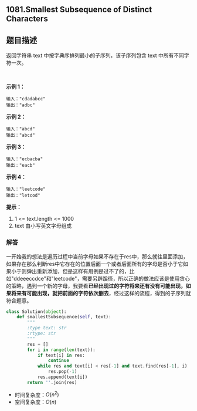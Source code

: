 ## 1081.Smallest Subsequence of Distinct Characters

## 题目描述

返回字符串 text 中按字典序排列最小的子序列，该子序列包含 text 中所有不同字符一次。

 

**示例 1：**

```
输入："cdadabcc"
输出："adbc"
```

**示例 2：**

```
输入："abcd"
输出："abcd"
```

**示例 3：**

```
输入："ecbacba"
输出："eacb"
```

**示例 4：**

```
输入："leetcode"
输出："letcod"
```


**提示：**

1. 1 <= text.length <= 1000
2. text 由小写英文字母组成



### 解答

​	一开始我的想法是遍历过程中当前字母如果不存在于res中，那么就往里面添加，如果存在那么判断res中它存在的位置后面一个或者后面所有的字母是否小于它如果小于则弹出重新添加，但是这样有用例是过不了的，比如"ddeeeccdce"和"leetcode"，需要另辟蹊径，所以正确的做法应该是使用贪心的策略，遇到一个新的字母，我要看**已经出现过的字符将来还有没有可能出现，如果将来有可能出现，就把前面的字符依次删去**，经过这样的流程，得到的子序列就符合题意。

```python
class Solution(object):
    def smallestSubsequence(self, text):
        """
        :type text: str
        :rtype: str
        """
        res = []
        for i in range(len(text)):
            if text[i] in res:
                continue
            while res and text[i] < res[-1] and text.find(res[-1], i) != -1:
                res.pop(-1)
            res.append(text[i])
        return ''.join(res)
```

- 时间复杂度：$O(n^2)$
- 空间复杂度：$O(n)$
